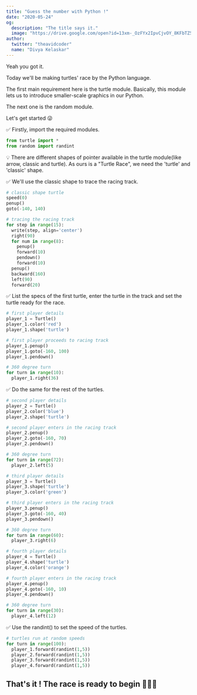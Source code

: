 ```yaml
---
title: "Guess the number with Python !"
date: "2020-05-24"
og:
  description: "The title says it."
  image: "https://drive.google.com/open?id=13xm-_OzFYx2IpvCjvOY_8KFbTZ504Xkr"
author:
  twitter: "theavidcoder"
  name: "Divya Kelaskar"
---
```

Yeah you got it.

Today we'll be making turtles' race by the Python language.

The first main requirement here is the turtle module. Basically, this module lets us to introduce smaller-scale graphics in our Python. 

The next one is the random module.

Let's get started 😜

✅ Firstly, import the required modules.
```python
from turtle import *
from random import randint
```
💡 There are different shapes of pointer available in the turtle module(like arrow, classic and turtle). As ours is a "Turtle Race", we need the 'turtle' and 'classic' shape.

✅ We'll use the classic shape to trace the racing track.
```python
# classic shape turtle
speed(0)
penup()
goto(-140, 140)

# tracing the racing track
for step in range(15):
  write(step, align='center')
  right(90)
  for num in range(8):
    penup()
    forward(10)
    pendown()
    forward(10)
  penup()
  backward(160)
  left(90)
  forward(20)
```
✅ List the specs of the first turtle, enter the turtle in the track and set the turtle ready for the race.
```python
# first player details
player_1 = Turtle()
player_1.color('red')
player_1.shape('turtle')

# first player proceeds to racing track
player_1.penup()
player_1.goto(-160, 100)
player_1.pendown()

# 360 degree turn
for turn in range(10):
  player_1.right(36)
```
✅ Do the same for the rest of the turtles.
```python
# second player details
player_2 = Turtle()
player_2.color('blue')
player_2.shape('turtle')

# second player enters in the racing track
player_2.penup()
player_2.goto(-160, 70)
player_2.pendown()

# 360 degree turn
for turn in range(72):
  player_2.left(5)

# third player details
player_3 = Turtle()
player_3.shape('turtle')
player_3.color('green')

# third player enters in the racing track
player_3.penup()
player_3.goto(-160, 40)
player_3.pendown()

# 360 degree turn
for turn in range(60):
  player_3.right(6)

# fourth player details
player_4 = Turtle()
player_4.shape('turtle')
player_4.color('orange')

# fourth player enters in the racing track
player_4.penup()
player_4.goto(-160, 10)
player_4.pendown()

# 360 degree turn
for turn in range(30):
  player_4.left(12)
```
✅ Use the randint() to set the speed of the turtles.
```python
# turtles run at random speeds
for turn in range(100):
  player_1.forward(randint(1,5))
  player_2.forward(randint(1,5))
  player_3.forward(randint(1,5))
  player_4.forward(randint(1,5))
```
## That's it ! The race is ready to begin 🐢🐢🐢 

